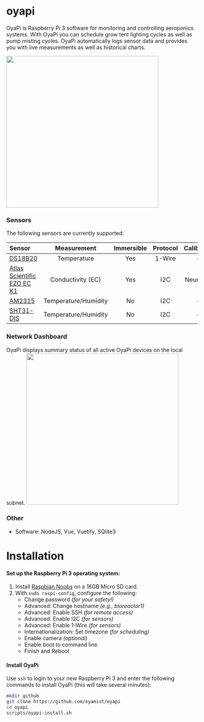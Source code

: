 # oyapi
OyaPi is Raspberry Pi 3 software for monitoring and controlling aeroponics systems.
With OyaPi you can schedule grow tent lighting cycles as well as pump misting cycles.
OyaPi automatically logs sensor data and provides you with live measurements
as well as historical charts.

<a href="https://raw.githubusercontent.com/oyamist/oyapi/master/static/img/oyapi.png">
    <img src="https://raw.githubusercontent.com/oyamist/oyapi/master/static/img/oyapi.png" height=400px>
</a>

### Sensors
The following sensors are currently supported:

| Sensor | Measurement | Immersible | Protocol | Calibration |
| :---- | :----: | :----: | :----: | :----: |
| [DS18B20](https://www.adafruit.com/product/381) | Temperature | Yes | 1-Wire | -- |
| [Atlas Scientific EZO EC K1](https://www.atlas-scientific.com/conductivity.html) | Conductivity (EC) | Yes | I2C | Neural Net |
| [AM2315](https://www.adafruit.com/product/1293) | Temperature/Humidity | No | I2C | -- |
| [SHT31-DIS](https://www.adafruit.com/product/2857) | Temperature/Humidity | No | I2C | -- |


### Network Dashboard
OyaPi displays summary status of all active OyaPi devices on the local subnet.
<a href="https://raw.githubusercontent.com/oyamist/oyapi/master/static/img/oyapi-network.png">
    <img src="https://raw.githubusercontent.com/oyamist/oyapi/master/static/img/oyapi-network.png" height=400px>
</a>

### Other
* Software: NodeJS, Vue, Vuetify, SQlite3

# Installation

#### Set up the Raspberry Pi 3 operating system:

1. Install [Raspbian Noobs](https://www.raspberrypi.org/downloads/noobs/) on a 16GB Micro SD card.
1. With `sudo raspi-config`, configure the following:
    * Change password _(for your safety!)_
    * Advanced: Change hostname _(e.g., bioreactor1)_
    * Advanced: Enable SSH _(for remote access)_
    * Advanced: Enable I2C _(for sensors)_
    * Advanced: Enable 1-Wire _(for sensors)_
    * Internationalization: Set timezone _(for scheduling)_
    * Enable camera _(optional)_
    * Enable boot to command line
    * Finish and Reboot

#### Install OyaPi

Use `ssh` to login to your new Raspberry Pi 3 and enter the following commands
to install OyaPi (this will take several minutes):

```bash
mkdir github
git clone https://github.com/oyamist/oyapi
cd oyapi
scripts/oyapi-install.sh
```


